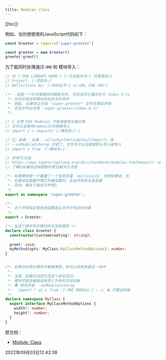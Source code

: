 ```yaml
---
title: Modules class
---
```

[[toc]]



例如，当你想使用的JavaScript代码如下：

```js
const Greeter = require('super-greeter')

const greeter = new Greeter()
greeter.greet()
```

为了能同时处理通过 `UMD` 和 模块导入：

```typescript {11-13,15-17,47-48}
// 对 [~THE LIBRARY NAME~] [~可选版本号~] 的类型定义
// Project: [~项目名~]
// Definitions by: [~你的名字~] <[~URL FOR YOU~]

/*~ 💡这是一个针对类模块的模板文件. 你应该将它重命名为 index.d.ts
 *~ 并将它放在和模块同名的文件夹中
 *~ 例如, 如果你正在给 "super-greeter" 文件写类型声明
 *~ 则该文件应该是 'super-greeter/index.d.ts'
 */

// 🚨 注意 ES6 Modules 不能直接导出类对象
// 文件应当使用CommonJS风格被导入
// import x = require('[~模块名~]')

// 🚀🚀 或者， 如果 --allowSyntheticDefaultImports 或
// --esModuleInterop 开启了，文件也可以当做是默认导入被导入
// import x from '[~模块名~]'

// 参考TS文档
// https://www.typescriptlang.org/docs/handbook/modules.html#export--and-import--require
// 了解ES6模块这种限制的常见解决方法😎

/*~ 如果模块是一个暴露了一个全局变量 `myClassLib` 的UMD模块，当
 *~ 在模块加载器环境之外被加载时，在此声明该全局变量
 *~ 否则，删除下面这行声明🚨
 */
export as namespace 'super-greeter';

/*~ 
 *~ 这个声明指定类构造函数是从文件中导出的对象
 */
export = Greeter;

/*~ 在这个类中写你模块的方法和属性 */
declare class Greeter {
  constructor(customGreeting?: string);
  
  greet: void;
  myMethod(opts: MyClass.MyClassMethodOptions): number;
}


/*~ 如果你也想从模块中暴露类型，你可以将其放着这一块中
 *~
 *~ 注意，如果你决定包含这个命名空间，
 *~ 模块可能会被错误地导入为命名空间对象
 *~ 📚 除非开启 --esModuleInterop
 *~   import * as x from '[~THE MODULE~]'; // ❌ 不要这样做
 */
declare namespace MyClass {
  export interface MyClassMethodOptions {
    width?: number;
    height?: number;
  }
}
```



原文档：

- [Module: Class](https://www.typescriptlang.org/docs/handbook/declaration-files/templates/module-class-d-ts.html)

2022年09月03日12:42:38